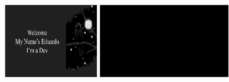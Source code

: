 <!-- Imagens lado a lado (pequenas) -->
<div style="display: flex; gap: 10px;">
  <img src="https://github.com/EduardoDosSantosFerreira/EduardoDosSantosFerreira/blob/main/img/TheCrowWallpaperGif.gif?raw=true"
       width="420" style="filter: grayscale(100%);">
  <img src="https://github.com/EduardoDosSantosFerreira/EduardoDosSantosFerreira/blob/main/img/full.gif?raw=true"
       width="420">
</div>
